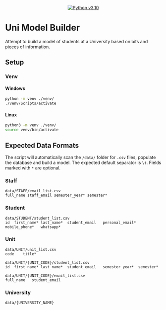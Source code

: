 <div align="center">

[![Python v3.10](https://img.shields.io/badge/Python-v3.10-blue)](https://docs.python.org/3.10/)

</div>

# Uni Model Builder

Attempt to build a model of students at a University based on bits and pieces of information.

## Setup

### Venv

#### Windows

```bash
python -m venv ./venv/
./venv/Scripts/activate
```

#### Linux

```bash
python3 -m venv ./venv/
source venv/bin/activate
```

## Expected Data Formats

The script will automatically scan the `/data/` folder for `.csv` files, populate the database and build a model.
The expected default separator is `\t`.
Fields marked with `*` are optional.

### Staff

```
data/STAFF/email_list.csv
full_name staff_email semester_year* semester*
```

### Student

```
data/STUDENT/student_list.csv
id	first_name*	last_name*	student_email	personal_email*	mobile_phone*	whatsapp*
```

### Unit

```
data/UNIT/unit_list.csv
code	title*

data/UNIT/{UNIT_CODE}/student_list.csv
id	first_name*	last_name*	student_email	semester_year*	semester*

data/UNIT/{UNIT_CODE}/email_list.csv
full_name	student_email
```

### University

```
data/{UNIVERSITY_NAME}
```
